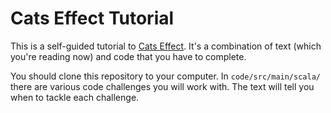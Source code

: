 # Cats Effect Tutorial

This is a self-guided tutorial to [Cats Effect][ce]. It's a combination of text (which you're reading now) and code that you have to complete. 

You should clone this repository to your computer. In `code/src/main/scala/` there are various code challenges you will work with. The text will tell you when to tackle each challenge.



[ce]: https://typelevel.org/cats-effect/
[effect]: https://www.inner-product.com/posts/what-is-an-effect/
